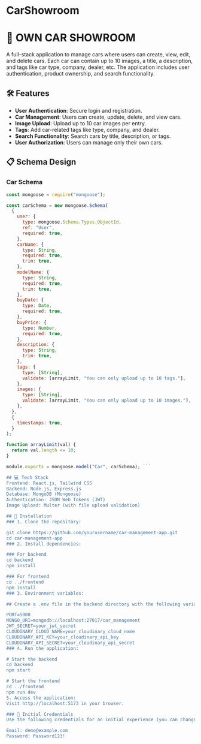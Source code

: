 # CarShowroom
# 🚗 OWN CAR SHOWROOM

A full-stack application to manage cars where users can create, view, edit, and delete cars. Each car can contain up to 10 images, a title, a description, and tags like car type, company, dealer, etc. The application includes user authentication, product ownership, and search functionality.  

## 🛠 Features  
- **User Authentication**: Secure login and registration.  
- **Car Management**: Users can create, update, delete, and view cars.  
- **Image Upload**: Upload up to 10 car images per entry.  
- **Tags**: Add car-related tags like type, company, and dealer.  
- **Search Functionality**: Search cars by title, description, or tags.  
- **User Authorization**: Users can manage only their own cars.  

## 📋 Schema Design  

### Car Schema  

```javascript
const mongoose = require("mongoose");

const carSchema = new mongoose.Schema(
  {
    user: {
      type: mongoose.Schema.Types.ObjectId,
      ref: "User",
      required: true,
    },
    carName: {
      type: String,
      required: true,
      trim: true,
    },
    modelName: {
      type: String,
      required: true,
      trim: true,
    },
    buyDate: {
      type: Date,
      required: true,
    },
    buyPrice: {
      type: Number,
      required: true,
    },
    description: {
      type: String,
      trim: true,
    },
    tags: {
      type: [String],
      validate: [arrayLimit, "You can only upload up to 10 tags."],
    },
    images: {
      type: [String],
      validate: [arrayLimit, "You can only upload up to 10 images."],
    },
  },
  {
    timestamps: true,
  }
);

function arrayLimit(val) {
  return val.length <= 10;
}

module.exports = mongoose.model("Car", carSchema); ```

## 💻 Tech Stack
Frontend: React.js, Tailwind CSS
Backend: Node.js, Express.js
Database: MongoDB (Mongoose)
Authentication: JSON Web Tokens (JWT)
Image Upload: Multer (with file upload validation)

## 🚀 Installation
### 1. Clone the repository:

git clone https://github.com/yourusername/car-management-app.git  
cd car-management-app  
### 2. Install dependencies:

### For backend
cd backend  
npm install  

### For frontend
cd ../frontend  
npm install  
### 3. Environment variables:

## Create a .env file in the backend directory with the following variables:

PORT=5000  
MONGO_URI=mongodb://localhost:27017/car_management  
JWT_SECRET=your_jwt_secret  
CLOUDINARY_CLOUD_NAME=your_cloudinary_cloud_name  
CLOUDINARY_API_KEY=your_cloudinary_api_key  
CLOUDINARY_API_SECRET=your_cloudinary_api_secret  
### 4. Run the application:

# Start the backend
cd backend  
npm start  

# Start the frontend
cd ../frontend  
npm run dev  
5. Access the application:
Visit http://localhost:5173 in your browser.

### 🔑 Initial Credentials
Use the following credentials for an initial experience (you can change them later):

Email: demo@example.com
Password: Password123!


